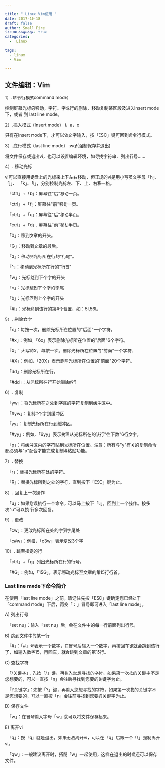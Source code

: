 ```yaml
---

title: " Linux Vim使用 "
date: 2017-10-18
draft: false
author: Small Fire
isCJKLanguage: true
categories: 
  -  Linux

tags: 
  - linux
  - Vim

---
```


## 文件编辑：Vim ##
1）.命令行模式command mode）  

控制屏幕光标的移动，字符、字或行的删除，移动复制某区段及进入Insert mode下，或者     到 last line mode。

2）.插入模式（Insert mode）  i，a，o

只有在Insert mode下，才可以做文字输入，按「ESC」键可回到命令行模式。

3）.底行模式（last line mode）  :wq!(强制保存并退出)

将文件保存或退出vi，也可以设置编辑环境，如寻找字符串、列出行号……

4）. 移动光标

vi可以直接用键盘上的光标来上下左右移动，但正规的vi是用小写英文字母「h」、「j」、       「k」、「l」，分别控制光标左、下、上、右移一格。

　「ctrl」+「b」：屏幕往"后"移动一页。

　「ctrl」+「f」：屏幕往"前"移动一页。

　「ctrl」+「u」：屏幕往"后"移动半页。

　「ctrl」+「d」：屏幕往"前"移动半页。

　「0」：移到文章的开头。

　「G」：移动到文章的最后。

　「$」：移动到光标所在行的"行尾"。

　「^」：移动到光标所在行的"行首"

　「w」：光标跳到下个字的开头

　「e」：光标跳到下个字的字尾

　「b」：光标回到上个字的开头

　「#l」：光标移到该行的第#个位置，如：5l,56l。

   5）. 删除文字

　「x」：每按一次，删除光标所在位置的"后面"一个字符。

　「#x」：例如，「6x」表示删除光标所在位置的"后面"6个字符。

　「X」：大写的X，每按一次，删除光标所在位置的"前面"一个字符。

　「#X」：例如，「20X」表示删除光标所在位置的"前面"20个字符。

　「dd」：删除光标所在行。

　「#dd」：从光标所在行开始删除#行

6）. 复制

　「yw」：将光标所在之处到字尾的字符复制到缓冲区中。

　「#yw」：复制#个字到缓冲区

　「yy」：复制光标所在行到缓冲区。

　「#yy」：例如，「6yy」表示拷贝从光标所在的该行"往下数"6行文字。

　「p」：将缓冲区内的字符贴到光标所在位置。注意：所有与"y"有关的复制命令都必须与"p"配合才能完成复制与粘贴功能。

7）. 替换

　「r」：替换光标所在处的字符。

　「R」：替换光标所到之处的字符，直到按下「ESC」键为止。

8）. 回复上一次操作

　「u」：如果您误执行一个命令，可以马上按下「u」，回到上一个操作。按多次"u"可以执       行多次回复。

9）. 更改

　「cw」：更改光标所在处的字到字尾处

　「c#w」：例如，「c3w」表示更改3个字

10）. 跳至指定的行

　「ctrl」+「g」列出光标所在行的行号。

　「#G」：例如，「15G」，表示移动光标至文章的第15行行首。

### Last line mode下命令简介  ###

在使用「last line mode」之前，请记住先按「ESC」键确定您已经处于「command mode」下后，再按「：」冒号即可进入「last line mode」。

A) 列出行号

　「set nu」：输入「set nu」后，会在文件中的每一行前面列出行号。

B) 跳到文件中的某一行

　「#」：「#」号表示一个数字，在冒号后输入一个数字，再按回车键就会跳到该行了，如输入数字15，再回车，就会跳到文章的第15行。

C) 查找字符

　「/关键字」：先按「/」键，再输入您想寻找的字符，如果第一次找的关键字不是您想要的，可以一直按「n」会往后寻找到您要的关键字为止。

　「?关键字」：先按「?」键，再输入您想寻找的字符，如果第一次找的关键字不是您想要的，可以一直按「n」会往前寻找到您要的关键字为止。

D) 保存文件

　「w」：在冒号输入字母「w」就可以将文件保存起来。

E) 离开vi

　「q」：按「q」就是退出，如果无法离开vi，可以在「q」后跟一个「!」强制离开vi。

　「qw」：一般建议离开时，搭配「w」一起使用，这样在退出的时候还可以保存文件。